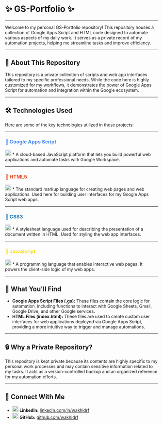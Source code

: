 # ✨ GS-Portfolio ✨

---

Welcome to my personal GS-Portfolio repository! This repository houses a collection of Google Apps Script and HTML code designed to automate various aspects of my daily work. It serves as a private record of my automation projects, helping me streamline tasks and improve efficiency.

---

## 🚀 About This Repository

This repository is a private collection of scripts and web app interfaces tailored to my specific professional needs. While the code here is highly customized for my workflows, it demonstrates the power of Google Apps Script for automation and integration within the Google ecosystem.

---

## 🛠️ Technologies Used

Here are some of the key technologies utilized in these projects:

---

### <span style="color: #4285F4;">🔵 Google Apps Script</span>
<img src="https://upload.wikimedia.org/wikipedia/commons/thumb/d/df/Google_Apps_Script_logo.svg/32px-Google_Apps_Script_logo.svg.png" alt="Google Apps Script Icon" width="20" height="20"/>
* A cloud-based JavaScript platform that lets you build powerful web applications and automate tasks with Google Workspace.

---

### <span style="color: #E34F26;">🧡 HTML5</span>
<img src="https://cdn.jsdelivr.net/gh/devicons/devicon/icons/html5/html5-original.svg" alt="HTML5 Icon" width="20" height="20"/>
* The standard markup language for creating web pages and web applications. Used here for building user interfaces for my Google Apps Script web apps.

---

### <span style="color: #1572B6;">💙 CSS3</span>
<img src="https://cdn.jsdelivr.net/gh/devicons/devicon/icons/css3/css3-original.svg" alt="CSS3 Icon" width="20" height="20"/>
* A stylesheet language used for describing the presentation of a document written in HTML. Used for styling the web app interfaces.

---

### <span style="color: #F7DF1E;">💛 JavaScript</span>
<img src="https://cdn.jsdelivr.net/gh/devicons/devicon/icons/javascript/javascript-original.svg" alt="JavaScript Icon" width="20" height="20"/>
* A programming language that enables interactive web pages. It powers the client-side logic of my web apps.

---

## 📂 What You'll Find

* **Google Apps Script Files (.gs):** These files contain the core logic for automation, including functions to interact with Google Sheets, Gmail, Google Drive, and other Google services.
* **HTML Files (index.html):** These files are used to create custom user interfaces for web applications deployed via Google Apps Script, providing a more intuitive way to trigger and manage automations.

---

## 🔒 Why a Private Repository?

This repository is kept private because its contents are highly specific to my personal work processes and may contain sensitive information related to my tasks. It acts as a version-controlled backup and an organized reference for my automation efforts.

---

## 🔗 Connect With Me

* <img src="https://cdn.jsdelivr.net/npm/simple-icons@v11/icons/linkedin.svg" alt="LinkedIn Icon" width="20" height="20"/> **LinkedIn:** [linkedin.com/in/wakhidrf](https://www.linkedin.com/in/wakhidrf)
* <img src="https://cdn.jsdelivr.net/npm/simple-icons@v11/icons/github.svg" alt="GitHub Icon" width="20" height="20"/> **GitHub:** [github.com/wakhidrf](https://github.com/wakhidrf)